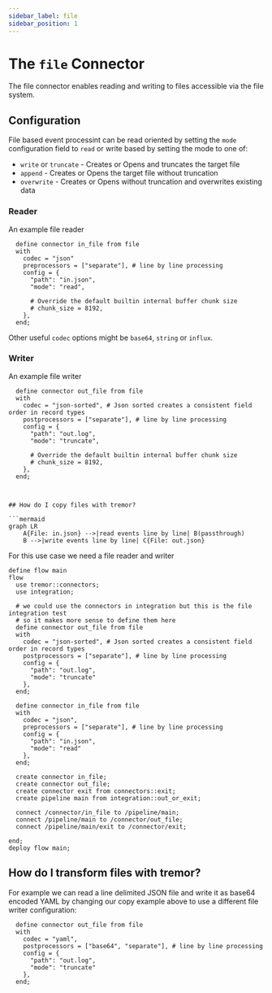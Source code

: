 ```yaml
---
sidebar_label: file
sidebar_position: 1
---
```


# The `file` Connector

The file connector enables reading and writing to files accessible via the file system.


## Configuration

File based event processint can be read oriented by setting the `mode` configuration
field to `read` or write based by setting the mode to one of:

* `write` or `truncate` - Creates or Opens and truncates the target file
* `append` - Creates or Opens the target file without truncation
* `overwrite` - Creates or Opens without truncation and overwrites existing data

### Reader

An example file reader

```tremor
  define connector in_file from file
  with 
    codec = "json"
    preprocessors = ["separate"], # line by line processing
    config = {
      "path": "in.json",
      "mode": "read",

      # Override the default builtin internal buffer chunk size
      # chunk_size = 8192,
    },
  end;
```

Other useful `codec` options might be `base64`, `string` or `influx`.


### Writer

An example file writer

```tremor
  define connector out_file from file
  with 
    codec = "json-sorted", # Json sorted creates a consistent field order in record types
    postprocessors = ["separate"], # line by line processing
    config = {
      "path": "out.log",
      "mode": "truncate",

      # Override the default builtin internal buffer chunk size
      # chunk_size = 8192,
    },
  end;



## How do I copy files with tremor?

```mermaid
graph LR
    A{File: in.json} -->|read events line by line| B(passthrough)
    B -->|write events line by line| C{File: out.json}
```

For this use case we need a file reader and writer

```tremor
define flow main
flow  
  use tremor::connectors;
  use integration;

  # we could use the connectors in integration but this is the file integration test
  # so it makes more sense to define them here
  define connector out_file from file
  with 
    codec = "json-sorted", # Json sorted creates a consistent field order in record types
    postprocessors = ["separate"], # line by line processing
    config = {
      "path": "out.log",
      "mode": "truncate"
    },
  end;

  define connector in_file from file
  with 
    codec = "json",
    preprocessors = ["separate"], # line by line processing
    config = {
      "path": "in.json",
      "mode": "read"
    },
  end;

  create connector in_file;
  create connector out_file;
  create connector exit from connectors::exit;
  create pipeline main from integration::out_or_exit;

  connect /connector/in_file to /pipeline/main;
  connect /pipeline/main to /connector/out_file;
  connect /pipeline/main/exit to /connector/exit;
  
end;
deploy flow main;
```

## How do I transform files with tremor?

For example we can read a line delimited JSON file and write it as base64 encoded YAML
by changing our copy example above to use a different file writer configuration:

```tremor
  define connector out_file from file
  with 
    codec = "yaml", 
    postprocessors = ["base64", "separate"], # line by line processing
    config = {
      "path": "out.log",
      "mode": "truncate"
    },
  end;
```

